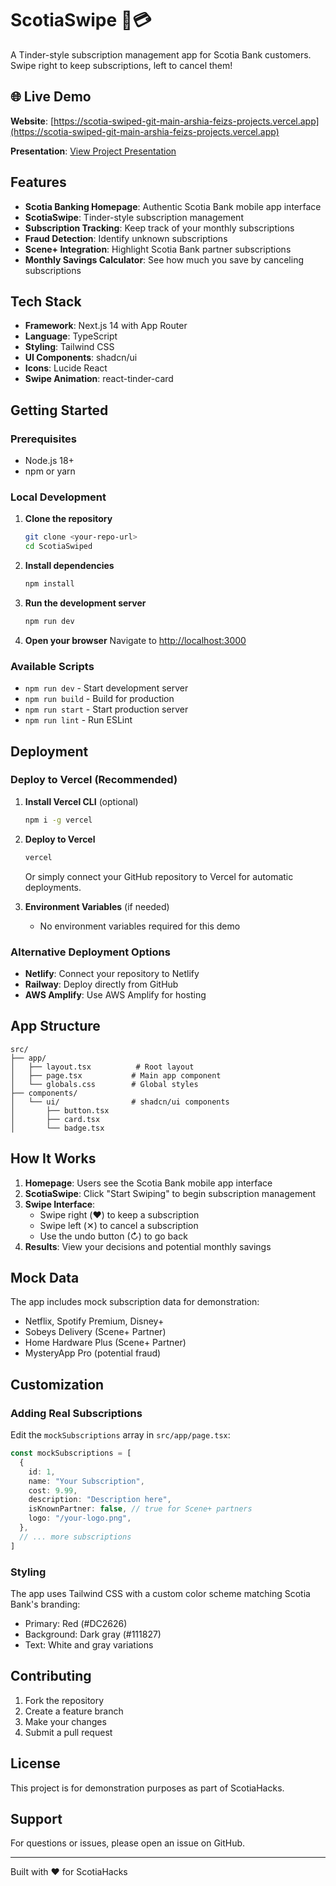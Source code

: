 # ScotiaSwipe 🏦💳

A Tinder-style subscription management app for Scotia Bank customers. Swipe right to keep subscriptions, left to cancel them!

## 🌐 Live Demo

**Website**: [https://scotia-swiped-git-main-arshia-feizs-projects.vercel.app](https://scotia-swiped-git-main-arshia-feizs-projects.vercel.app)

**Presentation**: [View Project Presentation](https://drive.google.com/file/d/1HZbx8AsVMsujwWS-S9Zy8TyZWX3hMv4j/view?usp=sharing)

## Features

- **Scotia Banking Homepage**: Authentic Scotia Bank mobile app interface
- **ScotiaSwipe**: Tinder-style subscription management
- **Subscription Tracking**: Keep track of your monthly subscriptions
- **Fraud Detection**: Identify unknown subscriptions
- **Scene+ Integration**: Highlight Scotia Bank partner subscriptions
- **Monthly Savings Calculator**: See how much you save by canceling subscriptions

## Tech Stack

- **Framework**: Next.js 14 with App Router
- **Language**: TypeScript
- **Styling**: Tailwind CSS
- **UI Components**: shadcn/ui
- **Icons**: Lucide React
- **Swipe Animation**: react-tinder-card

## Getting Started

### Prerequisites

- Node.js 18+ 
- npm or yarn

### Local Development

1. **Clone the repository**
   ```bash
   git clone <your-repo-url>
   cd ScotiaSwiped
   ```

2. **Install dependencies**
   ```bash
   npm install
   ```

3. **Run the development server**
   ```bash
   npm run dev
   ```

4. **Open your browser**
   Navigate to [http://localhost:3000](http://localhost:3000)

### Available Scripts

- `npm run dev` - Start development server
- `npm run build` - Build for production
- `npm run start` - Start production server
- `npm run lint` - Run ESLint

## Deployment

### Deploy to Vercel (Recommended)

1. **Install Vercel CLI** (optional)
   ```bash
   npm i -g vercel
   ```

2. **Deploy to Vercel**
   ```bash
   vercel
   ```

   Or simply connect your GitHub repository to Vercel for automatic deployments.

3. **Environment Variables** (if needed)
   - No environment variables required for this demo

### Alternative Deployment Options

- **Netlify**: Connect your repository to Netlify
- **Railway**: Deploy directly from GitHub
- **AWS Amplify**: Use AWS Amplify for hosting

## App Structure

```
src/
├── app/
│   ├── layout.tsx          # Root layout
│   ├── page.tsx           # Main app component
│   └── globals.css        # Global styles
├── components/
│   └── ui/                # shadcn/ui components
│       ├── button.tsx
│       ├── card.tsx
│       └── badge.tsx
```

## How It Works

1. **Homepage**: Users see the Scotia Bank mobile app interface
2. **ScotiaSwipe**: Click "Start Swiping" to begin subscription management
3. **Swipe Interface**: 
   - Swipe right (❤️) to keep a subscription
   - Swipe left (✕) to cancel a subscription
   - Use the undo button (↻) to go back
4. **Results**: View your decisions and potential monthly savings

## Mock Data

The app includes mock subscription data for demonstration:
- Netflix, Spotify Premium, Disney+
- Sobeys Delivery (Scene+ Partner)
- Home Hardware Plus (Scene+ Partner)
- MysteryApp Pro (potential fraud)

## Customization

### Adding Real Subscriptions

Edit the `mockSubscriptions` array in `src/app/page.tsx`:

```typescript
const mockSubscriptions = [
  {
    id: 1,
    name: "Your Subscription",
    cost: 9.99,
    description: "Description here",
    isKnownPartner: false, // true for Scene+ partners
    logo: "/your-logo.png",
  },
  // ... more subscriptions
]
```

### Styling

The app uses Tailwind CSS with a custom color scheme matching Scotia Bank's branding:
- Primary: Red (#DC2626)
- Background: Dark gray (#111827)
- Text: White and gray variations

## Contributing

1. Fork the repository
2. Create a feature branch
3. Make your changes
4. Submit a pull request

## License

This project is for demonstration purposes as part of ScotiaHacks.

## Support

For questions or issues, please open an issue on GitHub.

---

Built with ❤️ for ScotiaHacks
